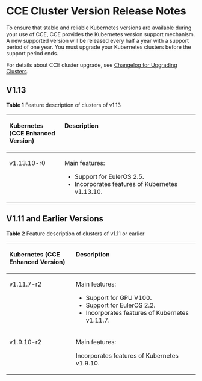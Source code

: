 # CCE Cluster Version Release Notes<a name="cce_01_0068"></a>

To ensure that stable and reliable Kubernetes versions are available during your use of CCE, CCE provides the Kubernetes version support mechanism. A new supported version will be released every half a year with a support period of one year. You must upgrade your Kubernetes clusters before the support period ends.

For details about CCE cluster upgrade, see  [Changelog for Upgrading Clusters](changelog-for-upgrading-clusters.md).

## V1.13<a name="en-us_topic_0223848447_section1801516195711"></a>

**Table  1**  Feature description of clusters of v1.13

<a name="en-us_topic_0223848447_table14450940866"></a>
<table><thead align="left"><tr id="en-us_topic_0223848447_row145024011618"><th class="cellrowborder" valign="top" width="29.12%" id="mcps1.2.3.1.1"><p id="en-us_topic_0223848447_p3450154019612"><a name="en-us_topic_0223848447_p3450154019612"></a><a name="en-us_topic_0223848447_p3450154019612"></a>Kubernetes (CCE Enhanced Version)</p>
</th>
<th class="cellrowborder" valign="top" width="70.88%" id="mcps1.2.3.1.2"><p id="en-us_topic_0223848447_p19450184018614"><a name="en-us_topic_0223848447_p19450184018614"></a><a name="en-us_topic_0223848447_p19450184018614"></a>Description</p>
</th>
</tr>
</thead>
<tbody><tr id="en-us_topic_0223848447_row445115408610"><td class="cellrowborder" valign="top" width="29.12%" headers="mcps1.2.3.1.1 "><p id="en-us_topic_0223848447_p845119408613"><a name="en-us_topic_0223848447_p845119408613"></a><a name="en-us_topic_0223848447_p845119408613"></a>v1.13.10-r0</p>
</td>
<td class="cellrowborder" valign="top" width="70.88%" headers="mcps1.2.3.1.2 "><p id="en-us_topic_0223848447_p338519266389"><a name="en-us_topic_0223848447_p338519266389"></a><a name="en-us_topic_0223848447_p338519266389"></a>Main features:</p>
<a name="en-us_topic_0223848447_ul5385826163813"></a><a name="en-us_topic_0223848447_ul5385826163813"></a><ul id="en-us_topic_0223848447_ul5385826163813"><li>Support for EulerOS 2.5.</li><li>Incorporates features of Kubernetes v1.13.10.</li></ul>
</td>
</tr>
</tbody>
</table>

## V1.11 and Earlier Versions<a name="en-us_topic_0223848447_section19479153020578"></a>

**Table  2**  Feature description of clusters of v1.11 or earlier

<a name="en-us_topic_0223848447_table1576019618322"></a>
<table><thead align="left"><tr id="en-us_topic_0223848447_row0760106193218"><th class="cellrowborder" valign="top" width="35.05%" id="mcps1.2.3.1.1"><p id="en-us_topic_0223848447_p12760186193219"><a name="en-us_topic_0223848447_p12760186193219"></a><a name="en-us_topic_0223848447_p12760186193219"></a>Kubernetes (CCE Enhanced Version)</p>
</th>
<th class="cellrowborder" valign="top" width="64.95%" id="mcps1.2.3.1.2"><p id="en-us_topic_0223848447_p13760460325"><a name="en-us_topic_0223848447_p13760460325"></a><a name="en-us_topic_0223848447_p13760460325"></a>Description</p>
</th>
</tr>
</thead>
<tbody><tr id="en-us_topic_0223848447_row9327183322712"><td class="cellrowborder" valign="top" width="35.05%" headers="mcps1.2.3.1.1 "><p id="en-us_topic_0223848447_p83286338273"><a name="en-us_topic_0223848447_p83286338273"></a><a name="en-us_topic_0223848447_p83286338273"></a>v1.11.7-r2</p>
</td>
<td class="cellrowborder" valign="top" width="64.95%" headers="mcps1.2.3.1.2 "><p id="en-us_topic_0223848447_p123502013204914"><a name="en-us_topic_0223848447_p123502013204914"></a><a name="en-us_topic_0223848447_p123502013204914"></a>Main features:</p>
<a name="en-us_topic_0223848447_ul9267182224916"></a><a name="en-us_topic_0223848447_ul9267182224916"></a><ul id="en-us_topic_0223848447_ul9267182224916"><li>Support for GPU V100.</li><li>Support for EulerOS 2.2.</li><li>Incorporates features of Kubernetes v1.11.7.</li></ul>
</td>
</tr>
<tr id="en-us_topic_0223848447_row09291939193211"><td class="cellrowborder" valign="top" width="35.05%" headers="mcps1.2.3.1.1 "><p id="en-us_topic_0223848447_p159297395325"><a name="en-us_topic_0223848447_p159297395325"></a><a name="en-us_topic_0223848447_p159297395325"></a>v1.9.10-r2</p>
</td>
<td class="cellrowborder" valign="top" width="64.95%" headers="mcps1.2.3.1.2 "><p id="en-us_topic_0223848447_p76566117334"><a name="en-us_topic_0223848447_p76566117334"></a><a name="en-us_topic_0223848447_p76566117334"></a>Main features:</p>
<p id="en-us_topic_0223848447_p456113616183"><a name="en-us_topic_0223848447_p456113616183"></a><a name="en-us_topic_0223848447_p456113616183"></a>Incorporates features of Kubernetes v1.9.10.</p>
</td>
</tr>
</tbody>
</table>

